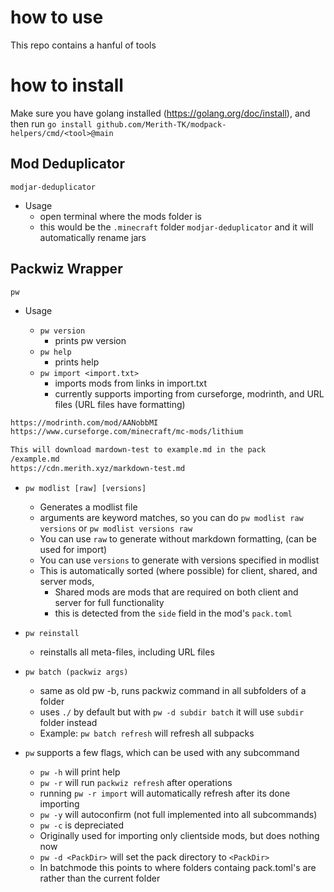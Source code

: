 # how to use
This repo contains a hanful of tools

# how to install

Make sure you have golang installed (https://golang.org/doc/install),
and then run
`go install github.com/Merith-TK/modpack-helpers/cmd/<tool>@main`


## Mod Deduplicator
`modjar-deduplicator`
- Usage
  - open terminal where the mods folder is
  - this would be the `.minecraft` folder
  `modjar-deduplicator` and it will automatically rename jars
  

## Packwiz Wrapper
`pw`
- Usage

  - `pw version`
    - prints pw version
  - `pw help`
    - prints help
  - `pw import <import.txt>`
    - imports mods from links in import.txt
    - currently supports importing from curseforge, modrinth, and URL files (URL files have formatting)
```md
https://modrinth.com/mod/AANobbMI
https://www.curseforge.com/minecraft/mc-mods/lithium

This will download mardown-test to example.md in the pack
/example.md
https://cdn.merith.xyz/markdown-test.md
```
  - `pw modlist [raw] [versions]`
    - Generates a modlist file
    - arguments are keyword matches, so you can do `pw modlist raw versions` or `pw modlist versions raw`
    - You can use `raw` to generate without markdown formatting, (can be used for import)
    - You can use `versions` to generate with versions specified in modlist
    - This is automatically sorted (where possible) for client, shared, and server mods,
      - Shared mods are mods that are required on both client and server for full functionality
      - this is detected from the `side` field in the mod's `pack.toml`

  - `pw reinstall`
    - reinstalls all meta-files, including URL files
  - `pw batch (packwiz args)`
    - same as old pw -b, runs packwiz command in all subfolders of a folder
    - uses `./` by default but with `pw -d subdir batch` it will use `subdir` folder instead
    - Example: `pw batch refresh` will refresh all subpacks

- `pw` supports a few flags, which can be used with any subcommand
  - `pw -h` will print help
  - `pw -r` will run `packwiz refresh` after operations
  - running `pw -r import` will automatically refresh after its done importing
  - `pw -y` will autoconfirm (not full implemented into all subcommands)
  - `pw -c` is depreciated
  - Originally used for importing only clientside mods, but does nothing now
  - `pw -d <PackDir>` will set the pack directory to `<PackDir>`
  - In batchmode this points to where folders containg pack.toml's are rather than the current folder




